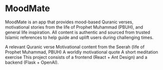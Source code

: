 # MoodMate
MoodMate is an app that provides mood-based Quranic verses, motivational stories from the life of Prophet Muhammad (PBUH), and general life inspiration. All content is authentic and sourced from trusted Islamic references to help guide and uplift users during challenging times.

A relevant Quranic verse
Motivational content from the Seerah (life of Prophet Muhammad, PBUH)
A worldly motivational quote
A short meditation exercise
This project consists of a frontend (React + Ant Design) and a backend (Flask + OpenAI).